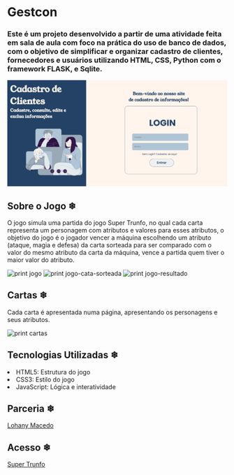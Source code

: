 # Gestcon

### Este é um projeto desenvolvido a partir de uma atividade feita em sala de aula com foco na prática do uso de banco de dados, com o objetivo de simplificar e organizar cadastro de clientes, fornecedores e usuários utilizando HTML, CSS, Python com o framework FLASK, e Sqlite.

![print tela_inicial](/tela_inicial.png)

## Sobre o Jogo ❄
O jogo simula uma partida do jogo Super Trunfo, no qual cada carta representa um personagem com atributos e valores para esses atributos, o objetivo do jogo é o jogador vencer a máquina escolhendo um atributo (ataque, magia e defesa) da carta sorteada para ser comparado com o valor do mesmo atributo da carta da máquina, vence a partida quem tiver o maior valor do atributo.

![print jogo](/jogo.png)
![print jogo-cata-sorteada](/jogo-carta-sorteada.png)
![print jogo-resultado](/jogo-resultado.png)

## Cartas ❄
Cada carta é apresentada numa página, apresentando os personagens e seus atributos.

![print cartas](/cartas.png)

## Tecnologias Utilizadas ❄

<li>HTML5: Estrutura do jogo
<li>CSS3: Estilo do jogo
<li>JavaScript: Lógica e interatividade

## Parceria ❄

[Lohany Macedo](https://github.com/Lohanyy17)

## Acesso ❄
[Super Trunfo](https://supertrunfo-wxip.onrender.com/)
